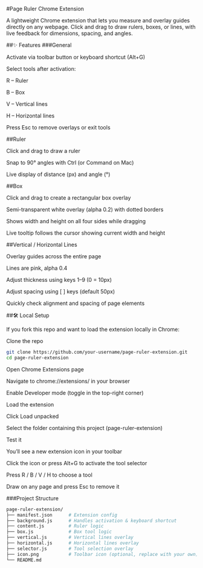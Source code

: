#Page Ruler Chrome Extension

A lightweight Chrome extension that lets you measure and overlay guides directly on any webpage.
Click and drag to draw rulers, boxes, or lines, with live feedback for dimensions, spacing, and angles.

##✨ Features
###General

Activate via toolbar button or keyboard shortcut (Alt+G)

Select tools after activation:

R – Ruler

B – Box

V – Vertical lines

H – Horizontal lines

Press Esc to remove overlays or exit tools

##Ruler

Click and drag to draw a ruler

Snap to 90° angles with Ctrl (or Command on Mac)

Live display of distance (px) and angle (°)

##Box

Click and drag to create a rectangular box overlay

Semi-transparent white overlay (alpha 0.2) with dotted borders

Shows width and height on all four sides while dragging

Live tooltip follows the cursor showing current width and height

##Vertical / Horizontal Lines

Overlay guides across the entire page

Lines are pink, alpha 0.4

Adjust thickness using keys 1–9 (0 = 10px)

Adjust spacing using [ ] keys (default 50px)

Quickly check alignment and spacing of page elements

##🛠️ Local Setup

If you fork this repo and want to load the extension locally in Chrome:

Clone the repo
```bash
git clone https://github.com/your-username/page-ruler-extension.git
cd page-ruler-extension
```


Open Chrome Extensions page

Navigate to chrome://extensions/ in your browser

Enable Developer mode (toggle in the top-right corner)

Load the extension

Click Load unpacked

Select the folder containing this project (page-ruler-extension)

Test it

You’ll see a new extension icon in your toolbar

Click the icon or press Alt+G to activate the tool selector

Press R / B / V / H to choose a tool

Draw on any page and press Esc to remove it

###Project Structure
```bash
page-ruler-extension/
├── manifest.json      # Extension config
├── background.js      # Handles activation & keyboard shortcut
├── content.js         # Ruler logic
├── box.js             # Box tool logic
├── vertical.js        # Vertical lines overlay
├── horizontal.js      # Horizontal lines overlay
├── selector.js        # Tool selection overlay
├── icon.png           # Toolbar icon (optional, replace with your own)
└── README.md
```
